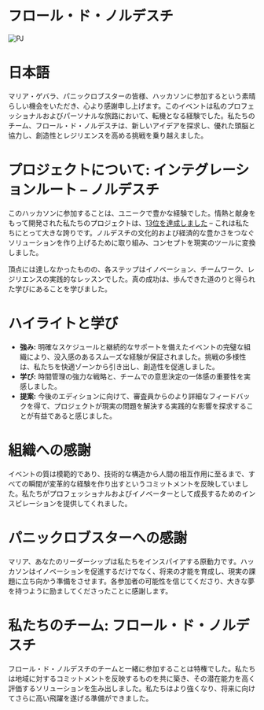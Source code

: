 
# フロール・ド・ノルデスチ

![PJ](https://github.com/user-attachments/assets/c10c938c-47fa-42f1-8860-4c7f5b48cbcb)

# 日本語

マリア・ゲバラ、パニックロブスターの皆様、ハッカソンに参加するという素晴らしい機会をいただき、心より感謝申し上げます。このイベントは私のプロフェッショナルおよびパーソナルな旅路において、転機となる経験でした。私たちのチーム、フロール・ド・ノルデスチは、新しいアイデアを探求し、優れた頭脳と協力し、創造性とレジリエンスを高める挑戦を乗り越えました。

# プロジェクトについて: インテグレーションルート – ノルデスチ

このハッカソンに参加することは、ユニークで豊かな経験でした。情熱と献身をもって開発された私たちのプロジェクトは、[13位を達成しました](https://repositorio.enap.gov.br/jspui/bitstream/1/8037/6/Resultado%20Final%20Impulso%20Regional%20Hackathon%20Comunicado_25.pdf) – これは私たちにとって大きな誇りです。ノルデスチの文化的および経済的な豊かさをつなぐソリューションを作り上げるために取り組み、コンセプトを現実のツールに変換しました。

頂点には達しなかったものの、各ステップはイノベーション、チームワーク、レジリエンスの実践的なレッスンでした。真の成功は、歩んできた道のりと得られた学びにあることを学びました。

# ハイライトと学び

- **強み:** 明確なスケジュールと継続的なサポートを備えたイベントの完璧な組織により、没入感のあるスムーズな経験が保証されました。挑戦の多様性は、私たちを快適ゾーンから引き出し、創造性を促進しました。
- **学び:** 時間管理の強力な戦略と、チームでの意思決定の一体感の重要性を実感しました。
- **提案:** 今後のエディションに向けて、審査員からのより詳細なフィードバックを得て、プロジェクトが現実の問題を解決する実践的な影響を探求することが有益であると感じました。

# 組織への感謝

イベントの質は模範的であり、技術的な構造から人間の相互作用に至るまで、すべての瞬間が変革的な経験を作り出すというコミットメントを反映していました。私たちがプロフェッショナルおよびイノベーターとして成長するためのインスピレーションを提供してくれました。

# パニックロブスターへの感謝

マリア、あなたのリーダーシップは私たちをインスパイアする原動力です。ハッカソンはイノベーションを促進するだけでなく、将来の才能を育成し、現実の課題に立ち向かう準備をさせます。各参加者の可能性を信じてくださり、大きな夢を持つように励ましてくださったことに感謝します。

# 私たちのチーム: フロール・ド・ノルデスチ

フロール・ド・ノルデスチのチームと一緒に参加することは特権でした。私たちは地域に対するコミットメントを反映するものを共に築き、その潜在能力を高く評価するソリューションを生み出しました。私たちはより強くなり、将来に向けてさらに高い飛躍を遂げる準備ができました。

